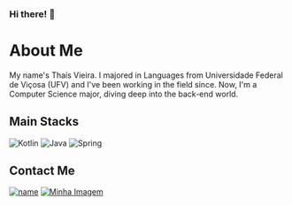 ### Hi there! 👋 

# About Me

My name's Thaís Vieira. I majored in Languages from Universidade Federal de Viçosa (UFV) and I've been working in the field since. Now, I'm a Computer Science major, diving deep into the back-end world.

## Main Stacks

![Kotlin](https://img.shields.io/badge/kotlin-%237F52FF.svg?style=for-the-badge&logo=kotlin&logoColor=white) ![Java](https://img.shields.io/badge/java-%23ED8B00.svg?style=for-the-badge&logo=openjdk&logoColor=white) ![Spring](https://img.shields.io/badge/spring-%236DB33F.svg?style=for-the-badge&logo=spring&logoColor=white) 

## Contact Me
[![name](https://img.shields.io/badge/LinkedIn-0077B5?style=for-the-badge&logo=linkedin&logoColor=white)](https://www.linkedin.com/in/thais-r-vieira/)
[![Minha Imagem](https://img.shields.io/badge/Gmail-D14836?style=for-the-badge&logo=gmail&logoColor=white)](mailto:thais.ro.vieira@gmail.com)
